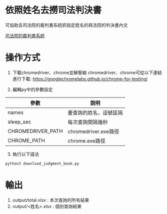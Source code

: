 # 依照姓名去撈司法判決書

可協助去司法院的裁判書系統抓指定姓名的與法院的判決書內文

[司法院的裁判書系統](https://judgment.judicial.gov.tw/FJUD/Default.aspx)

# 操作方式

1. 下載chromedriver、chrome並解壓縮
chromedriver、chrome可從以下連結進行下載: https://googlechromelabs.github.io/chrome-for-testing/

2. 編輯py中的參數設定

|參數|說明|
|---|---|
|names|要查詢的姓名，逗號區隔|
|sleep_sec|每次查詢間隔幾秒|
|CHROMEDRIVER_PATH|chromedriver.exe路徑|
|CHROME_PATH|chrome.exe路徑|

3. 執行以下語法
```python
python3 download_judgment_book.py
```

# 輸出

1. output/total.xlsx : 本次查詢的所有結果
2. output/<姓名>.xlsx : 個別查詢結果

